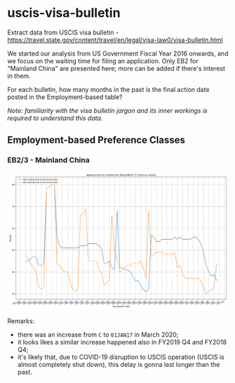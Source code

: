 # uscis-visa-bulletin
Extract data from USCIS visa bulletin - https://travel.state.gov/content/travel/en/legal/visa-law0/visa-bulletin.html

We started our analysis from US Government Fiscal Year 2016 onwards, and we
focus on the waiting time for filing an application.  Only EB2 for "Mainland China" are presented here; more can be added
if there's interest in them.

For each bulletin, how many months in the past is the final action date posted
in the Employment-based table?

_Note: familiarity with the visa bulletin jargon and its inner workings is
required to understand this data._

## Employment-based Preference Classes

### EB2/3 - Mainland China
![EB2/3](images/EB2_3.svg)

Remarks:
* there was an increase from `C` to `01JAN17` in March 2020;
* it looks likes a similar increase happened also in FY2019 Q4 and FY2018 Q4;
* it's likely that, due to COVID-19 disruption to USCIS operation (USCIS is almost
  completely shut down), this delay is gonna last longer than the past.
